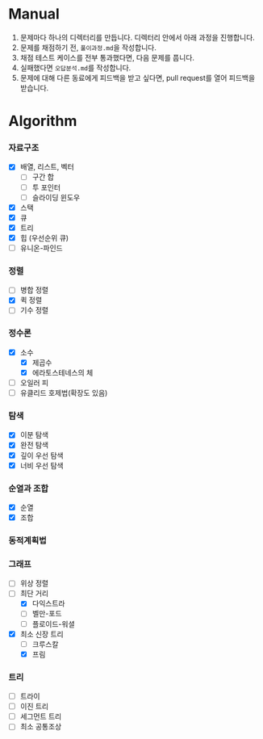 # Manual

1. 문제마다 하나의 디렉터리를 만듭니다. 디렉터리 안에서 아래 과정을 진행합니다.
2. 문제를 채점하기 전, `풀이과정.md`을 작성합니다.
3. 채점 테스트 케이스를 전부 통과했다면, 다음 문제를 풉니다.
4. 실패했다면 `오답분석.md`를 작성합니다.
5. 문제에 대해 다른 동료에게 피드백을 받고 싶다면, pull request를 열어 피드백을 받습니다.


# Algorithm

### 자료구조
- [x] 배열, 리스트, 벡터
  - [ ] 구간 합
  - [ ] 투 포인터
  - [ ] 슬라이딩 윈도우
- [x] 스택
- [x] 큐
- [x] 트리
- [x] 힙 (우선순위 큐)
- [ ] 유니온-파인드

### 정렬
- [ ] 병합 정렬
- [x] 퀵 정렬
- [ ] 기수 정렬

### 정수론
- [x] 소수
  - [x] 제곱수
  - [x] 에라토스테네스의 체
- [ ] 오일러 피
- [ ] 유클리드 호제법(확장도 있음)

### 탐색
- [x] 이분 탐색
- [x] 완전 탐색
- [x] 깊이 우선 탐색
- [x] 너비 우선 탐색

### 순열과 조합
- [x] 순열
- [x] 조합

### 동적계획법

### 그래프
- [ ] 위상 정렬
- [ ] 최단 거리
  - [x] 다익스트라
  - [ ] 벨만-포드
  - [ ] 플로이드-워셜
- [x] 최소 신장 트리
  - [ ] 크루스칼
  - [x] 프림

### 트리
- [ ] 트라이
- [ ] 이진 트리
- [ ] 세그먼트 트리
- [ ] 최소 공통조상
